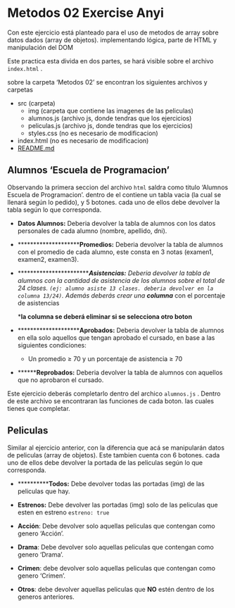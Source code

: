 # Metodos 02 Exercise Anyi

Con este ejercicio está planteado para el uso de metodos de array sobre datos dados (array de objetos). implementando lógica, parte de HTML y manipulación del DOM

Este practica esta divida en dos partes, se hará visible sobre el archivo `index.html` .

sobre la carpeta ‘Metodos 02’ se encontran los siguientes archivos y carpetas

- src (carpeta)
    - img (carpeta que contiene las imagenes de las peliculas)
    - alumnos.js (archivo js, donde tendras que los ejercicios)
    - peliculas.js (archivo js, donde tendras que los ejercicios)
    - styles.css (no es necesario de modificacion)
- index.html (no es necesario de modificacion)
- [README.md](http://README.md)

## Alumnos ‘Escuela de Programacion’

Observando la primera seccion del archivo `html` saldra como titulo ‘Alumnos Escuela de Programacion’. dentro de el contiene un tabla vacia (la cual se llenará según lo pedido), y 5 botones. cada uno de ellos debe devolver la tabla según lo que corresponda.

- **Datos Alumnos:** Deberia devolver la tabla de alumnos con los datos personales de cada alumno (nombre, apellido, dni).

- **********************Promedios:** Deberia devolver la tabla de alumnos con el promedio de cada alumno, este consta en 3 notas (examen1, examen2, examen3).

- **************************Asistencias:** Deberia devolver la tabla de alumnos con la cantidad de asistencia de los alumnos sobre el total de 24 clases. `(ej: alumno asiste 13 clases. deberia devolver en la columna 13/24)`. Además deberás crear una **columna*** con el porcentaje de asistencias
    
    
    ***la columna se deberá eliminar si se selecciona otro boton**
    

- **********************Aprobados:** Deberia devolver la tabla de alumnos en ella solo aquellos que tengan aprobado el cursado, en base a las siguientes condiciones:
    - Un promedio ≥ 70 y un porcentaje de asistencia ≥ 70
    
- ********Reprobados:** Deberia devolver la tabla de alumnos con aquellos que no aprobaron el cursado.

Este ejercicio deberás completarlo dentro del archico `alumnos.js` . Dentro de este archivo se encontraran las funciones de cada boton. las cuales tienes que completar.

## Peliculas

Similar al ejercicio anterior, con la diferencia que acá se manipularán datos de peliculas (array de objetos). Este tambien cuenta con 6 botones. cada uno de ellos debe devolver la portada de las peliculas según lo que corresponda.

- ************Todos:** Debe devolver todas las portadas (img) de las peliculas que hay.

- **Estrenos:** Debe devolver las portadas (img) solo de las peliculas que esten en estreno `estreno: true`

- **Acción**: Debe devolver solo aquellas peliculas que contengan como genero ‘Acción’.

- **Drama**: Debe devolver solo aquellas peliculas que contengan como genero ‘Drama’.

- **Crimen**: debe devolver solo aquellas peliculas que contengan como genero ‘Crimen’.

- **Otros**: debe devolver aquellas peliculas que **NO** estén dentro de los generos anteriores.